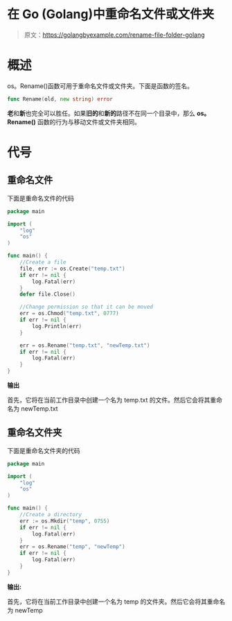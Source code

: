 # 在 Go (Golang)中重命名文件或文件夹

> 原文：<https://golangbyexample.com/rename-file-folder-golang>

# **概述**

os。Rename()函数可用于重命名文件或文件夹。下面是函数的签名。

```go
func Rename(old, new string) error
```

**老**和**新**也完全可以胜任。如果**旧的**和**新的**路径不在同一个目录中，那么 **os。Rename()** 函数的行为与移动文件或文件夹相同。

# **代号**

## **重命名文件**

下面是重命名文件的代码

```go
package main

import (
    "log"
    "os"
)

func main() {
    //Create a file
    file, err := os.Create("temp.txt")
    if err != nil {
        log.Fatal(err)
    }
    defer file.Close()

    //Change permission so that it can be moved
    err = os.Chmod("temp.txt", 0777)
    if err != nil {
        log.Println(err)
    }

    err = os.Rename("temp.txt", "newTemp.txt")
    if err != nil {
        log.Fatal(err)
    }
}
```

**输出**

首先，它将在当前工作目录中创建一个名为 temp.txt 的文件。然后它会将其重命名为 newTemp.txt

## **重命名文件夹**

下面是重命名文件夹的代码

```go
package main

import (
    "log"
    "os"
)

func main() {
    //Create a directory
    err := os.Mkdir("temp", 0755)
    if err != nil {
        log.Fatal(err)
    }
    err = os.Rename("temp", "newTemp")
    if err != nil {
        log.Fatal(err)
    }
}
```

**输出:**

首先，它将在当前工作目录中创建一个名为 temp 的文件夹。然后它会将其重命名为 newTemp